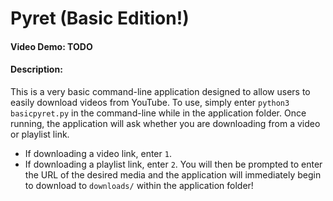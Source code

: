 # Pyret (Basic Edition!)
#### Video Demo:  TODO
#### Description:
This is a very basic command-line  application designed to allow users to easily download videos from YouTube.
To use, simply enter `python3 basicpyret.py` in the command-line while in the application folder.
Once running, the application will ask whether you are downloading from a video or playlist link.
- If downloading a video link, enter `1`.
- If downloading a playlist link, enter `2`.
You will then be prompted to enter the URL of the desired media and the application will immediately begin to download to `downloads/` within the application folder!
